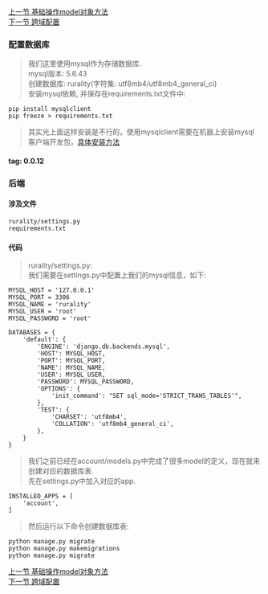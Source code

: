 [上一节 基础操作model对象方法](https://github.com/bxxfighting/rurality/blob/master/how/to/do/1/11.md)  
[下一节 跨域配置](https://github.com/bxxfighting/rurality/blob/master/how/to/do/1/13.md)  

### 配置数据库
> 我们这里使用mysql作为存储数据库.  
> mysql版本: 5.6.43  
> 创建数据库: rurality(字符集: utf8mb4/utf8mb4_general_ci)  
> 安装mysql依赖, 并保存在requirements.txt文件中:  
```
pip install mysqlclient
pip freeze > requirements.txt
```
> 其实光上面这样安装是不行的，使用mysqlclient需要在机器上安装mysql客户端开发包，[具体安装方法](https://pypi.org/project/mysqlclient/)  

#### tag: 0.0.12

### 后端

#### 涉及文件
```
rurality/settings.py
requirements.txt
```

#### 代码
> rurality/settings.py:  
> 我们需要在settings.py中配置上我们的mysql信息，如下:  
```
MYSQL_HOST = '127.0.0.1'
MYSQL_PORT = 3306
MYSQL_NAME = 'rurality'
MYSQL_USER = 'root'
MYSQL_PASSWORD = 'root'

DATABASES = {
    'default': {
        'ENGINE': 'django.db.backends.mysql',
        'HOST': MYSQL_HOST,
        'PORT': MYSQL_PORT,
        'NAME': MYSQL_NAME,
        'USER': MYSQL_USER,
        'PASSWORD': MYSQL_PASSWORD,
        'OPTIONS': {
            'init_command': "SET sql_mode='STRICT_TRANS_TABLES'",
        },
        'TEST': {
            'CHARSET': 'utf8mb4',
            'COLLATION': 'utf8mb4_general_ci',
        },
    }
}
```

> 我们之前已经在account/models.py中完成了很多model的定义，现在就来创建对应的数据库表.  
> 先在settings.py中加入对应的app.  
```
INSTALLED_APPS = [
    'account',
]
```
> 然后运行以下命令创建数据库表:  
```
python manage.py migrate
python manage.py makemigrations
python manage.py migrate
```

[上一节 基础操作model对象方法](https://github.com/bxxfighting/rurality/blob/master/how/to/do/1/11.md)  
[下一节 跨域配置](https://github.com/bxxfighting/rurality/blob/master/how/to/do/1/13.md)  
